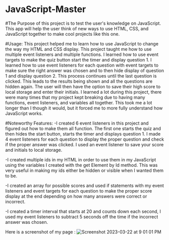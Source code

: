 # JavaScript-Master

#The Purpose of this project is to test the user's knowledge on JavaScript. This app will help the user think of new ways to use HTML, CSS, and JavaScript together to make cool projects like this one.

#Usage: This project helped me to learn how to use JavaScript to change the way my HTML and CSS display. This project taught me how to use multiple event listeners and multiple functions. I learned how to use event targets to make the quiz button start the timer and display question 1. I learned how to use event listeners for each question with event targets to make sure the right answer was chosen and to then hide display of question 1 and display question 2. This process continues until the last question is clicked. This leads to the results being shown and all the questions are hidden again. The user will then have the option to save their high score to local storage and enter their initials. I learned a lot during this project, there were many times that my project kept breaking due to having many functions, event listeners, and variables all together. This took me a lot longer than I though it would, but it forced me to more fully understand how JavaScript works.

#Noteworthy Features: 
-I created 6 event listeners in this project and figured out how to make them all function. The first one starts the quiz and then hides the start button, starts the timer and displays question 1. I made 4 event listeners for each question to display the proper question and check if the proper answer was clicked. I used an event listener to save your score and initials to local storage.

-I created multiple ids in my HTML in order to use them in my JavaScript using the variables I created with the get Element by Id method. This was very useful in making my ids either be hidden or visible when I wanted them to be. 

-I created an array for possible scores and used if statements with my event listeners and event targets for each question to make the proper score display at the end depending on how many answers were correct or incorrect. 

-I created a timer interval that starts at 20 and counts down each second, I used my event listeners to subtract 5 seconds off the time if the incorrect answer was chosen.

Here is a screenshot of my page : 
![Screenshot 2023-03-22 at 9 01 01 PM](https://user-images.githubusercontent.com/123903709/227093435-93b97a8c-2174-4e1f-a7f3-6ed6c5885c8e.png)
